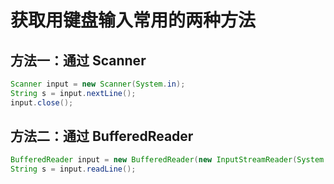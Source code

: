 # 获取用键盘输入常用的两种方法

## 方法一：通过 Scanner

```java
Scanner input = new Scanner(System.in);
String s = input.nextLine();
input.close();
```

## 方法二：通过 BufferedReader

```java
BufferedReader input = new BufferedReader(new InputStreamReader(System.in));
String s = input.readLine();
```

